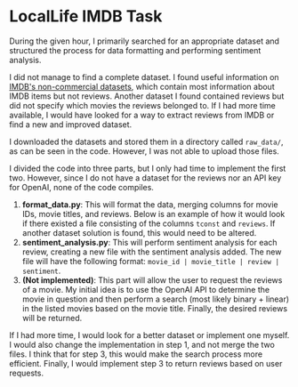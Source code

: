 # LocalLife IMDB Task

During the given hour, I primarily searched for an appropriate dataset and structured the process for data formatting and performing sentiment analysis.

I did not manage to find a complete dataset. I found useful information on [IMDB's non-commercial datasets](https://developer.imdb.com/non-commercial-datasets/), which contain most information about IMDB items but not reviews. Another dataset I found contained reviews but did not specify which movies the reviews belonged to. If I had more time available, I would have looked for a way to extract reviews from IMDB or find a new and improved dataset.

I downloaded the datasets and stored them in a directory called `raw_data/`, as can be seen in the code. However, I was not able to upload those files.

I divided the code into three parts, but I only had time to implement the first two. However, since I do not have a dataset for the reviews nor an API key for OpenAI, none of the code compiles.

1. **format_data.py**: This will format the data, merging columns for movie IDs, movie titles, and reviews. Below is an example of how it would look if there existed a file consisting of the columns `tconst` and `reviews`. If another dataset solution is found, this would need to be altered.
2. **sentiment_analysis.py**: This will perform sentiment analysis for each review, creating a new file with the sentiment analysis added. The new file will have the following format: `movie_id | movie_title | review | sentiment`.
3. **(Not implemented)**: This part will allow the user to request the reviews of a movie. My initial idea is to use the OpenAI API to determine the movie in question and then perform a search (most likely binary + linear) in the listed movies based on the movie title. Finally, the desired reviews will be returned.

If I had more time, I would look for a better dataset or implement one myself. I would also change the implementation in step 1, and not merge the two files. I think that for step 3, this would make the search process more efficient. Finally, I would implement step 3 to return reviews based on user requests.
